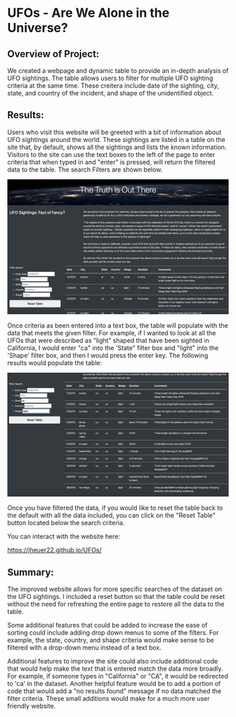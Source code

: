# UFOs - Are We Alone in the Universe? 

## Overview of Project: 
We created a webpage and dynamic table to provide an in-depth analysis of UFO sightings. The table allows users to filter for multiple UFO sighting criteria at the same time. These creitera include date of the sighting, city, state, and country of the incident, and shape of the unidentified object.

## Results:
Users who visit this website will be greeted with a bit of information about UFO sightings around the world. These sightings are listed in a table on the site that, by default, shows all the sightings and lists the known information. Visitors to the site can use the text boxes to the left of the page to enter criteria that when typed in and "enter" is pressed, will return the filtered data to the table. The search Filters are shown below. 

![UFO_homepage.png](static/images/UFO_homepage.png)  

Once criteria as been entered into a text box, the table will populate with the data that meets the given filter. For example, if I wanted to look at all the UFOs that were described as “light” shaped that have been sighted in California, I would enter "ca" into the 'State" filter box and "light" into the 'Shape' filter box, and then I would press the enter key. The following results would populate the table: 

![search_results.png](static/images/search_results.png)  

Once you have filtered the data, if you would like to reset the table back to the default with all the data included, you can click on the "Reset Table" button located below the search criteria. 

You can interact with the website here: 

https://jheuer22.github.io/UFOs/

## Summary: 

The improved website allows for more specific searches of the dataset on the UFO sightings. I included a reset button so that the table could be reset without the need for refreshing the entire page to restore all the data to the table. 

Some additional features that could be added to increase the ease of sorting could include adding drop down menus to some of the filters. For example, the state, country, and shape criteria would make sense to be filtered with a drop-down menu instead of a text box. 

Additional features to improve the site could also include additional code that would help make the text that is entered match the data more broadly. For example, if someone types in "California" or "CA", it would be redirected to 'ca' in the dataset. Another helpful feature would be to add a portion of code that would add a "no results found" message if no data matched the filter criteria. These small additions would make for a much more user friendly website. 

